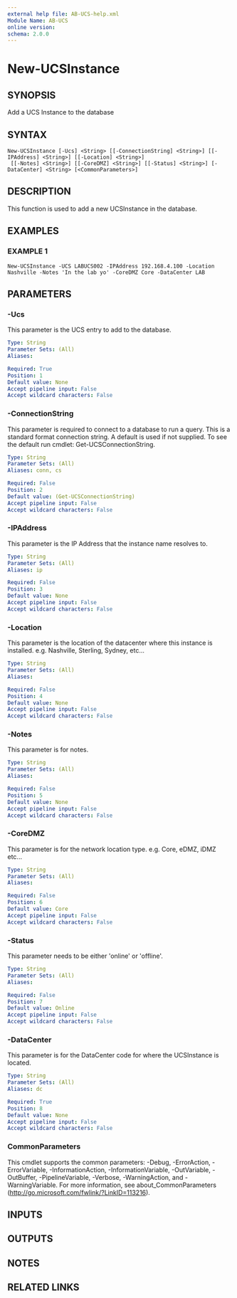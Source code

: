 ```yaml
---
external help file: AB-UCS-help.xml
Module Name: AB-UCS
online version:
schema: 2.0.0
---
```


# New-UCSInstance

## SYNOPSIS
Add a UCS Instance to the database

## SYNTAX

```
New-UCSInstance [-Ucs] <String> [[-ConnectionString] <String>] [[-IPAddress] <String>] [[-Location] <String>]
 [[-Notes] <String>] [[-CoreDMZ] <String>] [[-Status] <String>] [-DataCenter] <String> [<CommonParameters>]
```

## DESCRIPTION
This function is used to add a new UCSInstance in the database.

## EXAMPLES

### EXAMPLE 1
```
New-UCSInstance -UCS LABUCS002 -IPAddress 192.168.4.100 -Location Nashville -Notes 'In the lab yo' -CoreDMZ Core -DataCenter LAB
```

## PARAMETERS

### -Ucs
This parameter is the UCS entry to add to the database.

```yaml
Type: String
Parameter Sets: (All)
Aliases:

Required: True
Position: 1
Default value: None
Accept pipeline input: False
Accept wildcard characters: False
```

### -ConnectionString
This parameter is required to connect to a database to run a query. 
This is a standard format connection string.
A default is used if not supplied. 
To see the default run cmdlet: Get-UCSConnectionString.

```yaml
Type: String
Parameter Sets: (All)
Aliases: conn, cs

Required: False
Position: 2
Default value: (Get-UCSConnectionString)
Accept pipeline input: False
Accept wildcard characters: False
```

### -IPAddress
This parameter is the IP Address that the instance name resolves to.

```yaml
Type: String
Parameter Sets: (All)
Aliases: ip

Required: False
Position: 3
Default value: None
Accept pipeline input: False
Accept wildcard characters: False
```

### -Location
This parameter is the location of the datacenter where this instance is installed.
e.g.
Nashville, Sterling, Sydney, etc...

```yaml
Type: String
Parameter Sets: (All)
Aliases:

Required: False
Position: 4
Default value: None
Accept pipeline input: False
Accept wildcard characters: False
```

### -Notes
This parameter is for notes.

```yaml
Type: String
Parameter Sets: (All)
Aliases:

Required: False
Position: 5
Default value: None
Accept pipeline input: False
Accept wildcard characters: False
```

### -CoreDMZ
This parameter is for the network location type. 
e.g.
Core, eDMZ, iDMZ etc...

```yaml
Type: String
Parameter Sets: (All)
Aliases:

Required: False
Position: 6
Default value: Core
Accept pipeline input: False
Accept wildcard characters: False
```

### -Status
This parameter needs to be either 'online' or 'offline'.

```yaml
Type: String
Parameter Sets: (All)
Aliases:

Required: False
Position: 7
Default value: Online
Accept pipeline input: False
Accept wildcard characters: False
```

### -DataCenter
This parameter is for the DataCenter code for where the UCSInstance is located.

```yaml
Type: String
Parameter Sets: (All)
Aliases: dc

Required: True
Position: 8
Default value: None
Accept pipeline input: False
Accept wildcard characters: False
```

### CommonParameters
This cmdlet supports the common parameters: -Debug, -ErrorAction, -ErrorVariable, -InformationAction, -InformationVariable, -OutVariable, -OutBuffer, -PipelineVariable, -Verbose, -WarningAction, and -WarningVariable.
For more information, see about_CommonParameters (http://go.microsoft.com/fwlink/?LinkID=113216).

## INPUTS

## OUTPUTS

## NOTES

## RELATED LINKS
